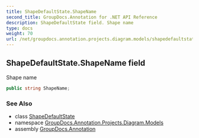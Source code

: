 ```yaml
---
title: ShapeDefaultState.ShapeName
second_title: GroupDocs.Annotation for .NET API Reference
description: ShapeDefaultState field. Shape name
type: docs
weight: 70
url: /net/groupdocs.annotation.projects.diagram.models/shapedefaultstate/shapename/
---
```

## ShapeDefaultState.ShapeName field

Shape name

```csharp
public string ShapeName;
```

### See Also

* class [ShapeDefaultState](../)
* namespace [GroupDocs.Annotation.Projects.Diagram.Models](../../shapedefaultstate/)
* assembly [GroupDocs.Annotation](../../../)


